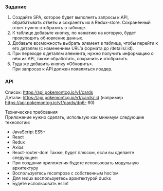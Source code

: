 ### Задание
1. Создайте SPA, которое будет выполнять запросы к API, обрабатывать ответы и сохранять их
в Redux-store. Сохранённый ответ нужно отобразить в таблице.  
2. К таблице добавьте кнопку, по нажатию на которую, будет происходить обновление
данных.  
3. Добавьте возможность выбрать элемент в таблице, чтобы перейти к его деталям (с
изменением URL’а формата до /details/:id).  
4. При переходе к деталям элемента, нужно получить информацию о нём из API, также
обработать, сохранить и отобразить.  
5. Туда же добавить кнопку «Обновить».  
При запросах к API должен появляться лоадер.  

### API
Список: https://api.pokemontcg.io/v1/cards  
Детали: https://api.pokemontcg.io/v1/cards/:id (например https://api.pokemontcg.io/v1/cards/dp6-
90)  

Технические требования  
Приложение нужно сделать, использую как минимум следующие технологии:  
* JavaScript ES5+
* React
* Redux
* Axios
* React-router-dom
Также, будет плюсом, если вы сделаете следующее:
* При создании приложения будете использовать модульную архитектуру
* Воспользуетесь recompose с собственным hoc’ом
* Для redux воспользуетесь архитектурой ducks
* Будете использовать eslint
